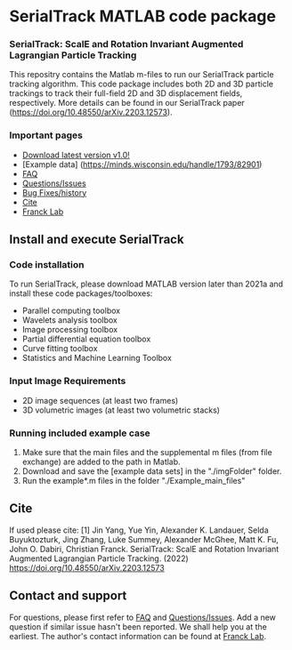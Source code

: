 # SerialTrack MATLAB code package

### SerialTrack: ScalE and Rotation Invariant Augmented Lagrangian Particle Tracking    

 
This repositry contains the Matlab m-files to run our SerialTrack particle tracking algorithm. This code package includes both 2D and 3D particle trackings to track their full-field 2D and 3D displacement fields, respectively. More details can be found in our SerialTrack paper (https://doi.org/10.48550/arXiv.2203.12573).
  
### Important pages
* [Download latest version v1.0!](https://github.com/FranckLab/SerialTrack/releases)
* [Example data] (https://minds.wisconsin.edu/handle/1793/82901) 
* [FAQ](https://github.com/FranckLab/SerialTrack#faq)
* [Questions/Issues](https://github.com/FranckLab/SerialTrack/issues)
* [Bug Fixes/history](https://github.com/FranckLab/SerialTrack/wiki/Bug-Fixes!)
* [Cite](https://github.com/FranckLab/SerialTrack#cite)
* [Franck Lab](https://www.franck.engr.wisc.edu/)
 
## Install and execute SerialTrack

### Code installation
To run SerialTrack, please download MATLAB version later than 2021a and install these code packages/toolboxes:
* Parallel computing toolbox
* Wavelets analysis toolbox
* Image processing toolbox
* Partial differential equation toolbox
* Curve fitting toolbox
* Statistics and Machine Learning Toolbox

### Input Image Requirements
* 2D image sequences (at least two frames)
* 3D volumetric images (at least two volumetric stacks)

### Running included example case
1. Make sure that the main files and the supplemental m files (from file exchange) are added to the path in Matlab.
2. Download and save the [example data sets] in the "./imgFolder" folder. 
3. Run the example*.m files in the folder "./Example_main_files"
   

## Cite
If used please cite:
[1] Jin Yang, Yue Yin, Alexander K. Landauer, Selda Buyuktozturk, Jing Zhang, Luke Summey, Alexander McGhee, Matt K. Fu, John O. Dabiri, Christian Franck. SerialTrack: ScalE and Rotation Invariant Augmented Lagrangian Particle Tracking. (2022) https://doi.org/10.48550/arXiv.2203.12573
 
 
## Contact and support
For questions, please first refer to [FAQ](https://github.com/FranckLab/SerialTrack#faq) and [Questions/Issues](https://github.com/FranckLab/SerialTrack/issues). Add a new question if similar issue hasn't been reported. We shall help you at the earliest. The author's contact information can be found at [Franck Lab](https://www.franck.engr.wisc.edu/).

